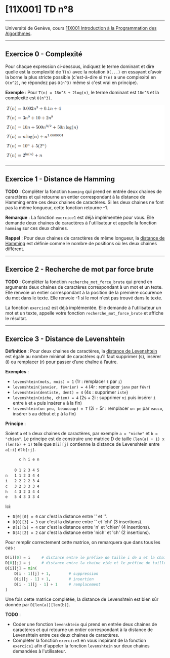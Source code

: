 # [11X001] TD n°8

---

Université de Genève, cours [11X001 Introduction à la Programmation des Algorithmes](https://wwwi.unige.ch/cursus/programme-des-cours/web/teachings/details/2021-11X001).

---

## Exercice 0 - Complexité

Pour chaque expression ci-dessous, indiquez le terme dominant et dire quelle est la complexité de `T(n)` avec la notation `O(...)` en essayant d’avoir la borne la plus stricte possible (c'est-à-dire si `T(n)` a une complexité en `O(n^2)`, ne répondez pas `O(n^3)` même si c'est vrai en principe).

**Exemple** : Pour `T(n) = 18n^3 + 2log(n)`, le terme dominant est `18n^3` et la complexité est `O(n^3)`.

![](complexite.png)

---

## Exercice 1 - Distance de Hamming

**TODO** : Compléter la fonction `hamming` qui prend en entrée deux chaines de caractères et qui retourne un entier correspondant à la distance de Hamming entre ces deux chaines de caractères. Si les deux chaines ne font pas la même longueur, cette fonction retourne -1.

**Remarque** : La fonction `exercice1` est déjà implémentée pour vous. Elle demande deux chaines de caractères à l'utilisateur et appelle la fonction `hamming` sur ces deux chaines.

**Rappel** : Pour deux chaines de caractères de même longueur, la [distance de Hamming](https://fr.wikipedia.org/wiki/Distance_de_Hamming) est définie comme le nombre de positions où les deux chaines diffèrent.

---

## Exercice 2 - Recherche de mot par force brute

**TODO** : Compléter la fonction `recherche_mot_force_brute` qui prend en arguments deux chaines de caractères correspondant à un mot et un texte. Elle renvoie un entier correspondant à la position de la première occurence du mot dans le texte. Elle renvoie -1 si le mot n'est pas trouvé dans le texte.

La fonction `exercice2` est déjà implémentée. Elle demande à l'utilisateur un mot et un texte, appelle votre fonction `recherche_mot_force_brute` et affiche le résultat.

---

## Exercice 3 - Distance de Levenshtein

**Définition** : Pour deux chaines de caractères, la [distance de Levenshtein](https://fr.wikipedia.org/wiki/Distance_de_Levenshtein) est égale au nombre minimal de caractères qu'il faut supprimer (s), insérer (i) ou remplacer (r) pour passer d’une chaîne à l’autre.

**Exemples** : 

- `levenshtein(mots, mois) = 1` (1r : remplacer `t` par `i`)
- `levenshtein(janvier, février) = 4` (4r : remplacer `janv` par `févr`)
- `levenshtein(dentiste, dent) = 4` (4s : supprimer `iste`)
- `levenshtein(niche, chien) = 4` (2s + 2i : supprimer `ni` puis insérer `i` entre `h` et `e` puis insérer `n` à la fin)
- `levenshtein(un peu, beaucoup) = 7` (2i + 5r : remplacer `un pe` par `eauco`, insérer `b` au début et `p` à la fin)

**Principe** : 

Soient `a` et `b` deux chaines de caractères, par exemple `a = "niche"` et `b = "chien"`. 
Le principe est de construire une matrice D de taille `(len(a) + 1) x (len(b) + 1)`  telle que `D[i][j]` contienne la distance de Levenshtein entre `a[:i]` et `b[:j]`.

```bash
      c h i e n

    0 1 2 3 4 5
n   1 1 2 3 4 4
i   2 2 2 2 3 4
c   3 2 3 3 3 4
h   4 3 2 3 4 4
e   5 4 3 3 3 4
```

Ici:

- `D[0][0] = 0` car c'est la distance entre '' et ''.
- `D[0][3] = 3` car c'est la distance entre '' et 'chi' (3 insertions).
- `D[1][5] = 4` car c'est la distance entre 'n' et 'chien' (4 insertions).
- `D[4][2] = 2` car c'est la distance entre 'nich' et 'ch' (2 insertions).

Pour remplir correctement cette matrice, on remarquera que dans tous les cas :

```python
D[i][0] = i     # distance entre le préfixe de taille i de a et la chaine vide.
D[0][j] = j     # distance entre la chaine vide et le préfixe de taille j de b.
D[i][j] = min(
    D[i - 1][j] + 1,        # suppression
    D[i][j - 1] + 1,        # insertion
    D[i - 1][j - 1] + 1     # remplacement
) 
```

Une fois cette matrice complétée, la distance de Levenshtein est bien sûr donnée par `D[len(a)][len(b)]`.

**TODO** : 

- Coder une fonction `levenshtein` qui prend en entrée deux chaines de caractères et qui retourne un entier correspondant à la distance de Levenshtein entre ces deux chaines de caractères. 
- Compléter la fonction `exercice3` en vous inspirant de la fonction `exercice1` afin d'appeler la fonction `levenshtein` sur deux chaines demandées à l'utilisateur.

